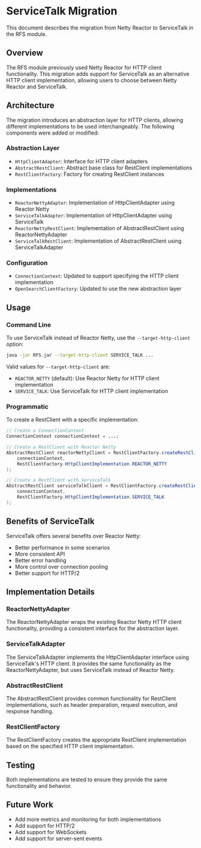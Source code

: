 # ServiceTalk Migration

This document describes the migration from Netty Reactor to ServiceTalk in the RFS module.

## Overview

The RFS module previously used Netty Reactor for HTTP client functionality. This migration adds support for ServiceTalk as an alternative HTTP client implementation, allowing users to choose between Netty Reactor and ServiceTalk.

## Architecture

The migration introduces an abstraction layer for HTTP clients, allowing different implementations to be used interchangeably. The following components were added or modified:

### Abstraction Layer

- `HttpClientAdapter`: Interface for HTTP client adapters
- `AbstractRestClient`: Abstract base class for RestClient implementations
- `RestClientFactory`: Factory for creating RestClient instances

### Implementations

- `ReactorNettyAdapter`: Implementation of HttpClientAdapter using Reactor Netty
- `ServiceTalkAdapter`: Implementation of HttpClientAdapter using ServiceTalk
- `ReactorNettyRestClient`: Implementation of AbstractRestClient using ReactorNettyAdapter
- `ServiceTalkRestClient`: Implementation of AbstractRestClient using ServiceTalkAdapter

### Configuration

- `ConnectionContext`: Updated to support specifying the HTTP client implementation
- `OpenSearchClientFactory`: Updated to use the new abstraction layer

## Usage

### Command Line

To use ServiceTalk instead of Reactor Netty, use the `--target-http-client` option:

```bash
java -jar RFS.jar --target-http-client SERVICE_TALK ...
```

Valid values for `--target-http-client` are:

- `REACTOR_NETTY` (default): Use Reactor Netty for HTTP client implementation
- `SERVICE_TALK`: Use ServiceTalk for HTTP client implementation

### Programmatic

To create a RestClient with a specific implementation:

```java
// Create a ConnectionContext
ConnectionContext connectionContext = ...;

// Create a RestClient with Reactor Netty
AbstractRestClient reactorNettyClient = RestClientFactory.createRestClient(
    connectionContext, 
    RestClientFactory.HttpClientImplementation.REACTOR_NETTY
);

// Create a RestClient with ServiceTalk
AbstractRestClient serviceTalkClient = RestClientFactory.createRestClient(
    connectionContext, 
    RestClientFactory.HttpClientImplementation.SERVICE_TALK
);
```

## Benefits of ServiceTalk

ServiceTalk offers several benefits over Reactor Netty:

- Better performance in some scenarios
- More consistent API
- Better error handling
- More control over connection pooling
- Better support for HTTP/2

## Implementation Details

### ReactorNettyAdapter

The ReactorNettyAdapter wraps the existing Reactor Netty HTTP client functionality, providing a consistent interface for the abstraction layer.

### ServiceTalkAdapter

The ServiceTalkAdapter implements the HttpClientAdapter interface using ServiceTalk's HTTP client. It provides the same functionality as the ReactorNettyAdapter, but uses ServiceTalk instead of Reactor Netty.

### AbstractRestClient

The AbstractRestClient provides common functionality for RestClient implementations, such as header preparation, request execution, and response handling.

### RestClientFactory

The RestClientFactory creates the appropriate RestClient implementation based on the specified HTTP client implementation.

## Testing

Both implementations are tested to ensure they provide the same functionality and behavior.

## Future Work

- Add more metrics and monitoring for both implementations
- Add support for HTTP/2
- Add support for WebSockets
- Add support for server-sent events
